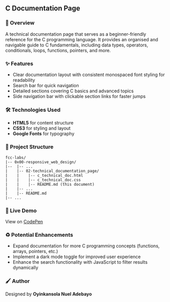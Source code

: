## C Documentation Page

### :book: Overview

A technical documentation page that serves as a beginner-friendly reference for the C programming language. It provides an organised and navigable guide to C fundamentals, including data types, operators, conditionals, loops, functions, pointers, and more.

### :sparkles: Features

- Clear documentation layout with consistent monospaced font styling for readability
- Search bar for quick navigation
- Detailed sections covering C basics and advanced topics
- Side navigation bar with clickable section links for faster jumps

### :hammer_and_wrench: Technologies Used

- **HTML5** for content structure
- **CSS3** for styling and layout
- **Google Fonts** for typography

### :file_folder: Project Structure

```
fcc-labs/
|-- 0x00-responsive_web_design/
|--  |-- ...
|    |-- 02-technical_documentation_page/
|    |    |-- c_technical_doc.html
|    |    |-- c_technical_doc.css
|    |    |-- README.md (this document)
|    |-- ...
|    |-- README.md
|-- ...
```

### :rocket: Live Demo

View on [CodePen](https://codepen.io/oyingidie/full/wvLOwvJ)

### :recycle: Potential Enhancements

- Expand documentation for more C programming concepts (functions, arrays, pointers, etc.)
- Implement a dark mode toggle for improved user experience
- Enhance the search functionality with JavaScript to filter results dynamically

### :paintbrush: Author

Designed by **Oyinkansola Nuel Adebayo**
